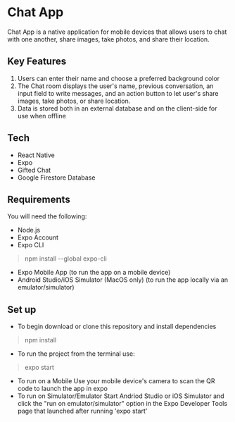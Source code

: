# Chat App
Chat App is a native application for mobile devices that allows users to chat with one another, share images, take photos, and share their location.

## Key Features
1) Users can enter their name and choose a preferred background color
2) The Chat room displays the user's name, previous conversation, an input field to write messages, and an action button to let user's share images, take photos, or share location.
3) Data is stored both in an external database and on the client-side for use when offline

## Tech
- React Native
- Expo 
- Gifted Chat
- Google Firestore Database

## Requirements
You will need the following:
- Node.js
- Expo Account
- Expo CLI
> npm install --global expo-cli
- Expo Mobile App (to run the app on a mobile device)
- Android Studio/iOS Simulator (MacOS only) (to run the app locally via an emulator/simulator)

## Set up
- To begin download or clone this repository and install dependencies
> npm install
- To run the project from the terminal use:
> expo start
- To run on a Mobile
Use your mobile device's camera to scan the QR code to launch the app in expo
- To run on Simulator/Emulator
Start Andriod Studio or iOS Simulator and click the "run on emulator/simulator" option in the Expo Developer Tools page that launched after running 'expo start'